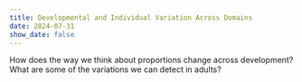 ```yaml
---
title: Developmental and Individual Variation Across Domains
date: 2024-07-31
show_date: false
---
```


How does the way we think about proportions change across development? What are some of the variations we can detect in adults?

<!--more-->